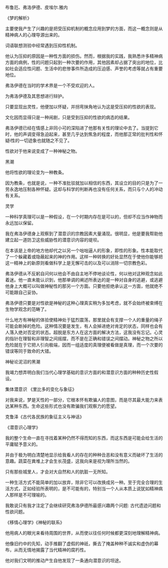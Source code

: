 布鲁厄、弗洛伊德、皮埃尔.雅内

《梦的解析》

主要使我产生了兴趣的是把受压抑机制的概念应用到梦的方面，而这一概念则是从精神病人的心理导源出来的。

词语联想测验中经常遇到压抑性机制。

他认为压抑的原因是一种性方面的损伤。然而，根据我的实践，我熟悉许多精神病方面的病例，性的问题只起到一种次要的作用，其他因素却占据了突出的地位，比如社会适应性问题、生活中的悲惨事件所造成的压迫感、声誉的考虑等就占有重要地位。


弗洛伊德在当时的学术界是一个不受欢迎的人。

为弗洛伊德及其思想进行辩护。

只要显现出灵性，他便加以怀疑，并拐弯抹角地认为这是受压抑的性欲的表现。

文化因而显得只是一种闹剧，只是受到压抑的性欲的病态的结果。

弗洛伊德已经在情感上非同小可的深陷进了他那有关性的理论中去了。当提到它时，他的声调变得急迫起来，甚至几乎达到焦急的程度，而他那正常的批判性和怀疑i性的一切迹象也就随之不见了。

性欲对于他来说变成了一种神秘之物。

黑潮

他将性欲的理论变为一种教条。

因为教条，也就是说，一种不准批驳就加以相信的东西，其设立的目的只是为了一劳永逸地压制各种怀疑。这却与科学的判断再也没有任何关系，而只与个人的冲动有关系。

灵学

一种科学真理可以是一种假设，在一个时期内存在是可以的，但却不应当作神物而永远加以保留。

我在弗洛伊德身上观察到了潜意识的宗教因素大量涌现。很明显，他是要我帮助他建立起一道防卫这些威胁性的潜意识内容的堤坝。

在本该是上帝的地方他却代之以另一个咄咄逼人的形象，即性的形象。性本能取代了一个躲藏着或隐蔽起来的神的作用。这样一种转换的好处显然在于使他你能够把这一精神上的新原则看做科学上是无懈可击的以及可以消除一切宗教色彩。

弗洛伊德从不反躬自问何以他会不由自主地不停地谈论性，何以他对这种观念如此着迷。他一直未能认识到，他那单调的阐述所表达的是一种对自身的逃避，或逃避他身上大概可以叫做神秘性的那另一个方面。只要他拒绝承认这一方面，他就绝不可能跟自己妥协。


弗洛伊德只要是对性欲是神秘的这种心理真实稍为多加考虑，就不会始终被束缚在生物学观念的范畴了。

什么地方有神秘的体验使精神处于猛烈震荡，那里就会有支撑一个人的重量的绳子可能会断掉的危险。这种情况要是发生，有人会掉进绝对肯定的状态，同样也会有人落入绝对否定的状态。超脱是东方人在这方面的解决方法，这我没有忘记。心灵的指针在理智和非理智之间摇摆，而不是在正确和错误之间摆动。神秘之物之所以危险就在于它把人引向极端，因而一组适度的真理便被看做是真理，而一个次要的错误等同于致命的大错。

神秘论泥沼的黑潮

我竭力想弄明白我们当代心理学基础的意识方面的和潜意识方面的种种历史性假设。

集体潜意识 《里比多的变化与象征》

对我来说，梦是天性的一部分，它根本怀有欺骗人的意图，而是尽其最大能力来表达某种东西。生命这些形式也没有欺骗我们观察力的愿望。

克鲁泽《古代各民族的象征主义与神话》

《潜意识心理学》

我的整个生命一直在寻找着某种仍然不得而知的东西，而这东西是可能会给生活的平庸赋予意义的。

并由于极为明白清楚地显示给我看人的存在的种种丑恶和没有意义而破坏了生活的意趣。蔬菜在粪堆上才会生长茂盛，这我向来是视为理所当然的。

只有那些城里人，才会对大自然和人的肮脏一无所知。

一种生活方式不能简单的加以放弃，除非它可以改换成另一种。至于完全合理的生活方式，正如经验所表明的，是不可能有的，特别当一个人从本质上说犹如精神病人那样是不可理喻的。

我敢说只有我才注定了会继续研究弗洛伊德所最感兴趣两个问题: 古代遗迹问题和性欲问题。

《移情心理学》《神秘的联系》

他用病人的眼光来看待周围的世界，从而使以往任何时候都更深刻地理解精神病。

他像旧约中的先知，动手推翻了虚假的神祇，撕去了掩盖种种不诚实和虚伪的幕布，从而无情地揭露了当代精神的腐朽性。

他对我们文明的推动产生自他发现了一条通向潜意识的坦途。